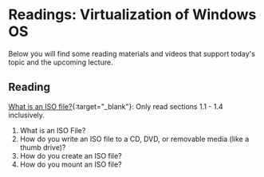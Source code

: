 # Readings: Virtualization of Windows OS

Below you will find some reading materials and videos that support today's topic and the upcoming lecture.

## Reading

[What is an ISO file?](https://www.lifewire.com/iso-file-2625923){:target="_blank"}: Only read sections 1.1 - 1.4 inclusively.

1. What is an ISO File?
1. How do you write an ISO file to a CD, DVD, or removable media (like a thumb drive)?
1. How do you create an ISO file?
1. How do you mount an ISO file?
